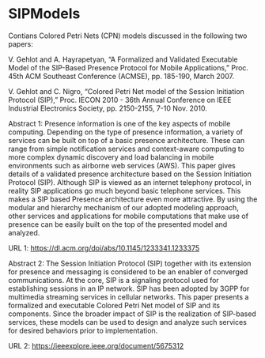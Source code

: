 # SIPModels

Contians Colored Petri Nets (CPN) models discussed in the following two papers:

V. Gehlot and A. Hayrapetyan, “A Formalized and Validated Executable Model of the SIP-Based Presence Protocol for Mobile Applications,” Proc. 45th ACM Southeast Conference (ACMSE), pp. 185-190, March 2007.

V. Gehlot and C. Nigro, “Colored Petri Net model of the Session Initiation Protocol (SIP),” Proc. IECON 2010 - 36th Annual Conference on IEEE Industrial Electronics Society, pp. 2150-2155, 7-10 Nov. 2010.

Abstract 1: Presence information is one of the key aspects of mobile computing. Depending on the type of presence information,
a variety of services can be built on top of a basic presence architecture. These can range from simple notification
services and context-aware computing to more complex dynamic discovery and load balancing in mobile environments
such as airborne web services (AWS). This paper gives details of a validated presence architecture based on the Session
Initiation Protocol (SIP). Although SIP is viewed as an internet telephony protocol, in reality SIP applications
go much beyond basic telephone services. This makes a SIP based Presence architecture even more attractive. By using
the modular and hierarchy mechanism of our adopted modeling approach, other services and applications for mobile
computations that make use of presence can be easily built on the top of the presented model and analyzed.

URL 1: https://dl.acm.org/doi/abs/10.1145/1233341.1233375

Abstract 2: The Session Initiation Protocol (SIP) together with its extension for presence and messaging is considered to be an
enabler of converged communications. At the core, SIP is a signaling protocol used for establishing sessions in an IP
network. SIP has been adopted by 3GPP for multimedia streaming services in cellular networks. This paper presents a
formalized and executable Colored Petri Net model of SIP and its components. Since the broader impact of SIP is the
realization of SIP-based services, these models can be used to design and analyze such services for desired behaviors prior to
implementation.

URL 2: https://ieeexplore.ieee.org/document/5675312
